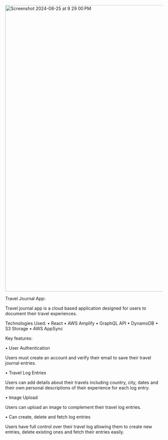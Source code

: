 
<img width="914" alt="Screenshot 2024-08-25 at 9 29 00 PM" src="https://github.com/user-attachments/assets/569d4d38-4ea0-4516-9ffb-7fa799f84090">


Travel Journal App:

Travel journal app is a cloud based application designed for users to document their travel experiences. 

Technologies Used: 
• React
• AWS Amplify 
• GraphQL API
• DynamoDB 
• S3 Storage
• AWS AppSync

Key features:

• User Authentication

Users must create an account and verify their email to save their travel journal entries.

• Travel Log Entries 

Users can add details about their travels including country, city, dates and their own personal descriptions of their experience for each log entry.


• Image Upload 

Users can upload an image to complement their travel log entries.

• Can create, delete and fetch log entries 

Users have full control over their travel log allowing them to create new entries, delete existing ones and fetch their entries easily.





